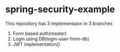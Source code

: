 # spring-security-example

This repository has 3 implementaion in 3 branches 
1) Form based auth(master)
2) Login using DB(login-user-from-db)
3) JWT implementation()
